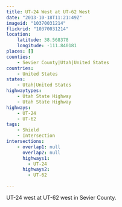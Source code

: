 ```yaml
---
title: UT-24 West at UT-62 West
date: "2013-10-18T11:21:49Z"
imageid: "10370031214"
flickrid: "10370031214"
location:
    latitude: 38.568378
    longitude: -111.840181
places: []
counties:
    - Sevier County|Utah|United States
countries:
    - United States
states:
    - Utah|United States
highwaytypes:
    - Utah State Highway
    - Utah State Highway
highways:
    - UT-24
    - UT-62
tags:
    - Shield
    - Intersection
intersections:
    - overlap1: null
      overlap2: null
      highways1:
        - UT-24
      highways2:
        - UT-62

---
```

UT-24 west at UT-62 west in Sevier County.